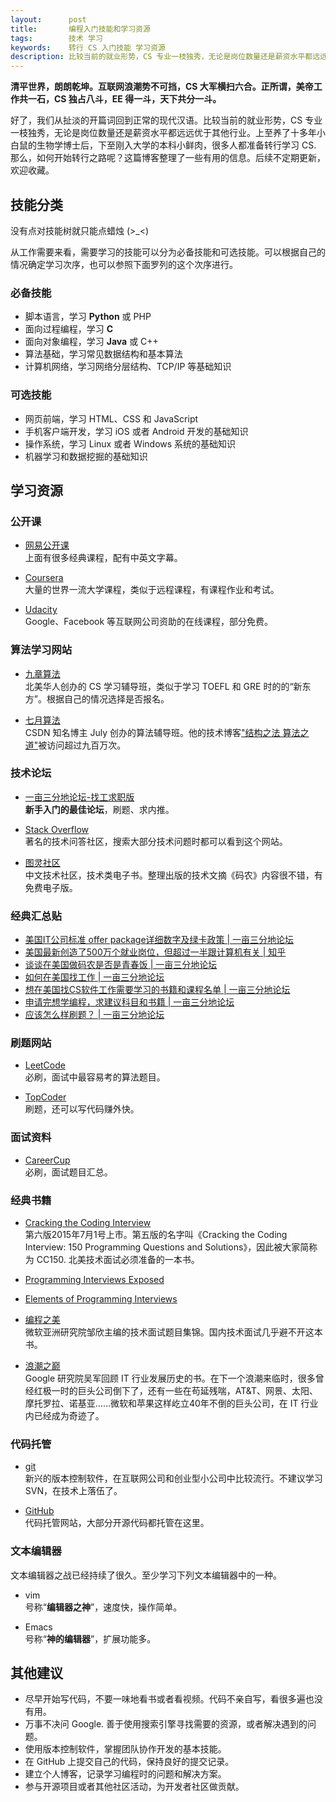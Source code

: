 ```yaml
---
layout:      post
title:       编程入门技能和学习资源
tags:        技术 学习
keywords:    转行 CS 入门技能 学习资源
description: 比较当前的就业形势，CS 专业一枝独秀，无论是岗位数量还是薪资水平都远远优于其他行业。上至养了十多年小白鼠的生物学博士后，下至刚入大学的本科小鲜肉，很多人都准备转行学习 CS. 这篇博客整理了一些有用的信息。
---
```


**清平世界，朗朗乾坤。互联网浪潮势不可挡，CS 大军横扫六合。正所谓，美帝工作共一石，CS 独占八斗，EE 得一斗，天下共分一斗。**

好了，我们从扯淡的开篇词回到正常的现代汉语。比较当前的就业形势，CS 专业一枝独秀，无论是岗位数量还是薪资水平都远远优于其他行业。上至养了十多年小白鼠的生物学博士后，下至刚入大学的本科小鲜肉，很多人都准备转行学习 CS. 那么，如何开始转行之路呢？这篇博客整理了一些有用的信息。后续不定期更新，欢迎收藏。

## 技能分类

没有点对技能树就只能点蜡烛 (>_<) 

从工作需要来看，需要学习的技能可以分为必备技能和可选技能。可以根据自己的情况确定学习次序，也可以参照下面罗列的这个次序进行。

### 必备技能

+ 脚本语言，学习 **Python** 或 PHP
+ 面向过程编程，学习 **C**
+ 面向对象编程，学习 **Java** 或 C++
+ 算法基础，学习常见数据结构和基本算法
+ 计算机网络，学习网络分层结构、TCP/IP 等基础知识

### 可选技能

+ 网页前端，学习 HTML、CSS 和 JavaScript
+ 手机客户端开发，学习 iOS 或者 Android 开发的基础知识
+ 操作系统，学习 Linux 或者 Windows 系统的基础知识
+ 机器学习和数据挖掘的基础知识


## 学习资源

### 公开课

+ [网易公开课][163-open]  
上面有很多经典课程，配有中英文字幕。

+ [Coursera][Coursera]  
大量的世界一流大学课程，类似于远程课程，有课程作业和考试。

+ [Udacity][Udacity]  
Google、Facebook 等互联网公司资助的在线课程，部分免费。

[163-open]: http://open.163.com/
[Coursera]: https://www.coursera.org/
[Udacity]: https://www.udacity.com/

### 算法学习网站

+ [九章算法][jiuzhang]  
北美华人创办的 CS 学习辅导班，类似于学习 TOEFL 和 GRE 时的的“新东方”。根据自己的情况选择是否报名。

+ [七月算法][julyedu]  
CSDN 知名博主 July 创办的算法辅导班。他的技术博客["结构之法 算法之道"][csdn-july]被访问超过九百万次。

[jiuzhang]: http://www.jiuzhang.com/
[julyedu]: http://www.julyedu.com/
[csdn-july]: http://blog.csdn.net/v_JULY_v

### 技术论坛

+ [一亩三分地论坛-找工求职版][career-forum]  
**新手入门的最佳论坛**，刷题、求内推。

+ [Stack Overflow][stackoverflow]  
著名的技术问答社区，搜索大部分技术问题时都可以看到这个网站。

+ [图灵社区][ituring]  
中文技术社区，技术类电子书。整理出版的技术文摘《码农》内容很不错，有免费电子版。

[stackoverflow]: http://stackoverflow.com/

### 经典汇总贴

+ [美国IT公司标准 offer package详细数字及绿卡政策 \| 一亩三分地论坛][offer-package]  
+ [美国最新创造了500万个就业岗位，但超过一半跟计算机有关 \| 知乎][US-CS-job]
+ [谈谈在美国做码农是否是青春饭 \| 一亩三分地论坛][CS-job]  
+ [如何在美国找工作 \| 一亩三分地论坛][find-a-job]  
+ [想在美国找CS软件工作需要学习的书籍和课程名单 \| 一亩三分地论坛][book-course]
+ [申请完想学编程，求建议科目和书籍 \| 一亩三分地论坛][learn-coding]
+ [应该怎么样刷题？ \| 一亩三分地论坛][how-to-practice]

[US-CS-job]: http://www.zhihu.com/question/28729941
[career-forum]: http://www.1point3acres.com/bbs/forum-28-1.html  
[offer-package]: http://www.1point3acres.com/bbs/forum.php?mod=viewthread&tid=60325&extra=page%3D1%26filter%3Dsortid%26sortid%3D192%26sortid%3D192
[find-a-job]: http://www.1point3acres.com/bbs/forum.php?mod=viewthread&tid=15&extra=page%3D1%26filter%3Dsortid%26sortid%3D192%26sortid%3D192
[book-course]: http://www.1point3acres.com/bbs/forum.php?mod=viewthread&tid=50411&extra=page%3D1%26filter%3Dsortid%26sortid%3D192%26sortid%3D192
[CS-job]: http://www.1point3acres.com/bbs/forum.php?mod=viewthread&tid=99197&extra=page%3D1%26filter%3Dsortid%26sortid%3D192%26sortid%3D192
[learn-coding]: http://www.1point3acres.com/bbs/thread-22648-1-1.html
[how-to-practice]: http://www.1point3acres.com/bbs/thread-79646-1-1.html

### 刷题网站

+ [LeetCode][LeetCode]  
必刷，面试中最容易考的算法题目。

+ [TopCoder][TopCoder]  
刷题，还可以写代码赚外快。

[TopCoder]: https://www.topcoder.com/
[LeetCode]: https://leetcode.com/
[CareerCup]: http://www.careercup.com/
[ituring]: http://www.ituring.com.cn/

### 面试资料

+ [CareerCup][CareerCup]  
必刷，面试题目汇总。

### 经典书籍

+ [Cracking the Coding Interview][CC150]  
第六版2015年7月1号上市。第五版的名字叫《Cracking the Coding Interview: 150 Programming Questions and Solutions》，因此被大家简称为 CC150. 北美技术面试必须准备的一本书。

+ [Programming Interviews Exposed][PIE]

+ [Elements of Programming Interviews][EPI]

+ [编程之美][beauty-coding]  
微软亚洲研究院邹欣主编的技术面试题目集锦。国内技术面试几乎避不开这本书。

+ [浪潮之巅][IT-history]  
Google 研究院吴军回顾 IT 行业发展历史的书。在下一个浪潮来临时，很多曾经红极一时的巨头公司倒下了，还有一些在苟延残喘，AT&T、网景、太阳、摩托罗拉、诺基亚……微软和苹果这样屹立40年不倒的巨头公司，在 IT 行业内已经成为奇迹了。


[IT-history]: https://book.douban.com/subject/24738302/
[CC150]: http://www.amazon.com/gp/product/0984782850/ref=pd_lpo_sbs_dp_ss_1?pf_rd_p=1944687502&pf_rd_s=lpo-top-stripe-1&pf_rd_t=201&pf_rd_i=098478280X&pf_rd_m=ATVPDKIKX0DER&pf_rd_r=0Y1E0Z23MFYZ9KAWJ8FW
[PIE]: http://www.amazon.com/Programming-Interviews-Exposed-Secrets-Programmer/dp/047012167X
[EPI]: http://elementsofprogramminginterviews.com/
[beauty-coding]: http://book.douban.com/subject/3004255/

### 代码托管

+ [git][git]  
新兴的版本控制软件，在互联网公司和创业型小公司中比较流行。不建议学习 SVN，在技术上落伍了。

+ [GitHub][GitHub]  
代码托管网站，大部分开源代码都托管在这里。

[git]: https://git-scm.com/
[GitHub]: https://github.com/

### 文本编辑器

文本编辑器之战已经持续了很久。至少学习下列文本编辑器中的一种。

+  vim  
号称“**编辑器之神**”，速度快，操作简单。

+  Emacs  
号称“**神的编辑器**”，扩展功能多。

## 其他建议

+ 尽早开始写代码，不要一味地看书或者看视频。代码不亲自写，看很多遍也没有用。
+ 万事不决问 Google. 善于使用搜索引擎寻找需要的资源，或者解决遇到的问题。 
+ 使用版本控制软件，掌握团队协作开发的基本技能。
+ 在 GitHub 上提交自己的代码，保持良好的提交记录。
+ 建立个人博客，记录学习编程时的问题和解决方案。
+ 参与开源项目或者其他社区活动，为开发者社区做贡献。
